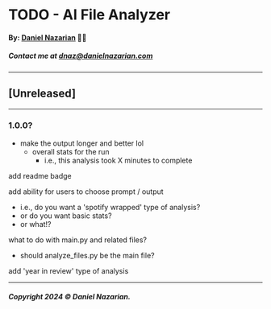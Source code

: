 # TODO - AI File Analyzer
#### By: [Daniel Nazarian](https://www.danielnazarian.com) 🐧👹
##### Contact me at <dnaz@danielnazarian.com>

-------------------------------------------------------
## [Unreleased]
-----
### 1.0.0?



- make the output longer and better lol
  - overall stats for the run
    - i.e., this analysis took X minutes to complete
  


add readme badge



add ability for users to choose prompt / output
- i.e., do you want a 'spotify wrapped' type of analysis?
- or do you want basic stats?
- or what!?



what to do with main.py and related files?
- should analyze_files.py be the main file?


add 'year in review' type of analysis

-------------------------------------------------------

##### Copyright 2024 © Daniel Nazarian.
